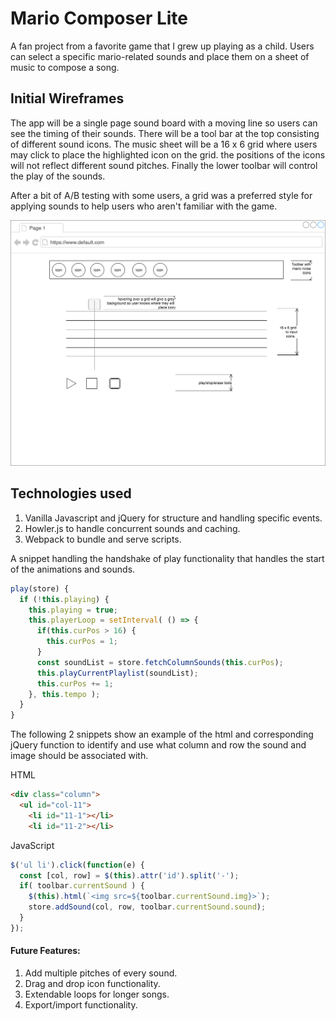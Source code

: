 # Mario Composer Lite

A fan project from a favorite game that I grew up playing as a child. Users can select a specific mario-related sounds and place them on a sheet of music to compose a song.



## Initial Wireframes
The app will be a single page sound board with a moving line so users can see the timing of their sounds. There will be a tool bar at the top consisting of different sound icons. The music sheet will be a 16 x 6 grid where users may click to place the highlighted icon on the grid. the positions of the icons will not reflect different sound pitches. Finally the lower toolbar will control the play of the sounds.

After a bit of A/B testing with some users, a grid was a preferred style for applying sounds to help users who aren't familiar with the game.

![wireframe](/build/assets/images/mario_lite_wireframe.png)

## Technologies used
1. Vanilla Javascript and jQuery for structure and handling specific events.
2. Howler.js to handle concurrent sounds and caching.
3. Webpack to bundle and serve scripts.

A snippet handling the handshake of play functionality that handles the start
of the animations and sounds.

```Javascript
play(store) {
  if (!this.playing) {
    this.playing = true;
    this.playerLoop = setInterval( () => {
      if(this.curPos > 16) {
        this.curPos = 1;
      }
      const soundList = store.fetchColumnSounds(this.curPos);
      this.playCurrentPlaylist(soundList);
      this.curPos += 1;
    }, this.tempo );
  }
}
```

The following 2 snippets show an example of the html and corresponding jQuery function to identify and use what column and row the sound and image should be associated with.

HTML
```html
<div class="column">
  <ul id="col-11">
    <li id="11-1"></li>
    <li id="11-2"></li>
```
JavaScript
```javascript
$('ul li').click(function(e) {
  const [col, row] = $(this).attr('id').split('-');
  if( toolbar.currentSound ) {
    $(this).html(`<img src=${toolbar.currentSound.img}>`);
    store.addSound(col, row, toolbar.currentSound.sound);
  }
});
```

#### Future Features:
1. Add multiple pitches of every sound.
2. Drag and drop icon functionality.
3. Extendable loops for longer songs.
4. Export/import functionality.
